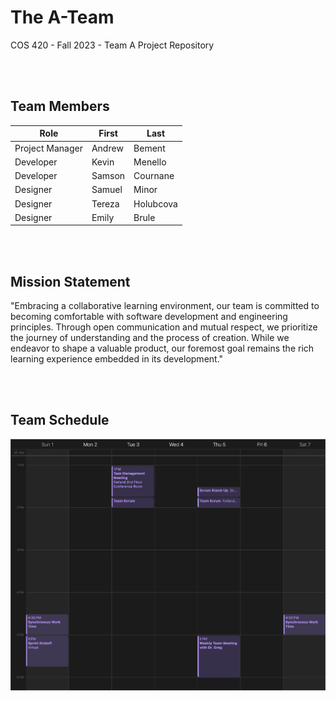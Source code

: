 # The A-Team
COS 420 - Fall 2023 - Team A Project Repository

<br><br>
## Team Members
| Role            | First  | Last     |
| --------------- | ------ | -------- |
| Project Manager | Andrew | Bement   |
| Developer       | Kevin  | Menello  |
| Developer       | Samson | Cournane |
| Designer        | Samuel | Minor    |
| Designer        | Tereza | Holubcova      |
| Designer        | Emily  | Brule    |

<br><br>
## Mission Statement
"Embracing a collaborative learning environment, our team is committed to becoming comfortable with software development and engineering principles. Through open communication and mutual respect, we prioritize the journey of understanding and the process of creation. While we endeavor to shape a valuable product, our foremost goal remains the rich learning experience embedded in its development."

<br><br>
## Team Schedule
![Image of Team Schedule](https://github.com/COS420-Fall23/The-A-Team/blob/main/Team%20Meeting%20Schedule.png?raw=true  "Team Schedule") 


